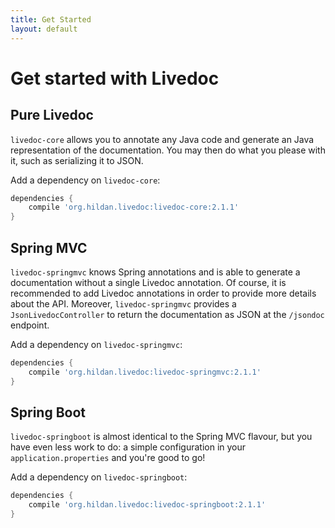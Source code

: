 ```yaml
---
title: Get Started
layout: default
---
```


# Get started with Livedoc

## Pure Livedoc

`livedoc-core` allows you to annotate any Java code and generate an Java representation of the documentation. You 
may then do what you please with it, such as serializing it to JSON.

Add a dependency on `livedoc-core`:

```groovy
dependencies {
    compile 'org.hildan.livedoc:livedoc-core:2.1.1'
}
```

## Spring MVC

`livedoc-springmvc` knows Spring annotations and is able to generate a documentation without a single Livedoc 
annotation. Of course, it is recommended to add Livedoc annotations in order to provide more details about the API. 
Moreover, `livedoc-springmvc` provides a `JsonLivedocController` to return the documentation as JSON at the 
`/jsondoc` endpoint.

Add a dependency on `livedoc-springmvc`:

```groovy
dependencies {
    compile 'org.hildan.livedoc:livedoc-springmvc:2.1.1'
}
```

## Spring Boot

`livedoc-springboot` is almost identical to the Spring MVC flavour, but you have even less work to do: a simple 
configuration in your `application.properties` and you're good to go!

Add a dependency on `livedoc-springboot`:

```groovy
dependencies {
    compile 'org.hildan.livedoc:livedoc-springboot:2.1.1'
}
```

